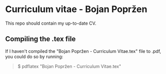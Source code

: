 # Curriculum vitae - Bojan Popržen
This repo should contain my up-to-date CV. 

## Compiling the .tex file
If I haven't compiled the "Bojan Popržen - Curriculum Vitae.tex" file to .pdf, you could do so by running:
> $ pdflatex "Bojan Popržen - Curriculum Vitae.tex"